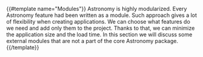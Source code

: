 {{#template name="Modules"}}
Astronomy is highly modularized. Every Astronomy feature had been written as a module. Such approach gives a lot of flexibility when creating applications. We can choose what features do we need and add only them to the project. Thanks to that, we can minimize the application size and the load time. In this section we will discuss some external modules that are not a part of the core Astronomy package.
{{/template}}
